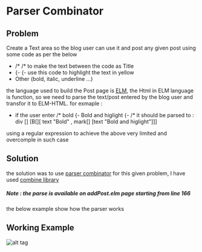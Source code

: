 # Parser Combinator
## Problem

Create a Text area so the blog user can use it and post any given post using some code as per the below
- /* /* to make the text between the code as Title
- {- {- use this code to highlight the text in yellow
- Other (bold, italic, underline ...)

the language used to build the Post page is [ELM](http://elm-lang.org), the Html in ELM language is function, so we need to parse the text/post entered by the blog user and transfor it to ELM-HTML.
for exmaple :
- if the user enter /* bold {- Bold and higlight {- /* it should be parsed to : div [] [B[][ text "Bold" , mark[] [text "Bold and higlight"]]]

using a regular expression to achieve the above very limited and overcomple in such case

## Solution
the solution was to use [parser combinator](https://en.wikipedia.org/wiki/Parser_combinator)
for this given problem, I have used [combine library](http://package.elm-lang.org/packages/Bogdanp/elm-combine/latest/Combine)

##### Note : the parse is available on addPost.elm page starting from line 166
the below example show how the parser works
## Working Example
![alt tag](https://i.stack.imgur.com/vSx2Y.png)

